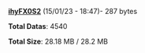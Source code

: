 [**ihyFX0S2**](/data/ihyFX0S2.txt) (15/01/23 - 18:47)- 287 bytes

**Total Datas**: 4540

**Total Size**: 28.18 MB / 28.2 MB